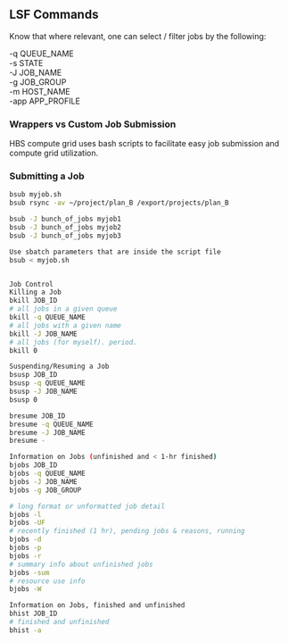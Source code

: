 ## LSF Commands

Know that where relevant, one can select / filter jobs by the following:

-q QUEUE_NAME<br>
-s STATE<br>
-J JOB_NAME<br>
-g JOB_GROUP<br>
-m HOST_NAME<br>
-app APP_PROFILE<br>

### Wrappers vs Custom Job Submission
HBS compute grid uses bash scripts to facilitate easy job submission and compute grid utilization.

### Submitting a Job
```bash
bsub myjob.sh
bsub rsync -av ~/project/plan_B /export/projects/plan_B

bsub -J bunch_of_jobs myjob1
bsub -J bunch_of_jobs myjob2
bsub -J bunch_of_jobs myjob3

Use sbatch parameters that are inside the script file
bsub < myjob.sh


Job Control
Killing a Job
bkill JOB_ID
# all jobs in a given queue
bkill -q QUEUE_NAME
# all jobs with a given name
bkill -J JOB_NAME
# all jobs (for myself). period.
bkill 0

Suspending/Resuming a Job
bsusp JOB_ID
bsusp -q QUEUE_NAME
bsusp -J JOB_NAME
bsusp 0

bresume JOB_ID
bresume -q QUEUE_NAME
bresume -J JOB_NAME
bresume -

Information on Jobs (unfinished and < 1-hr finished)
bjobs JOB_ID
bjobs -q QUEUE_NAME
bjobs -J JOB_NAME
bjobs -g JOB_GROUP

# long format or unformatted job detail
bjobs -l 
bjobs -UF
# recently finished (1 hr), pending jobs & reasons, running
bjobs -d
bjobs -p
bjobs -r
# summary info about unfinished jobs
bjobs -sum
# resource use info
bjobs -W

Information on Jobs, finished and unfinished 
bhist JOB_ID
# finished and unfinished
bhist -a 
```
